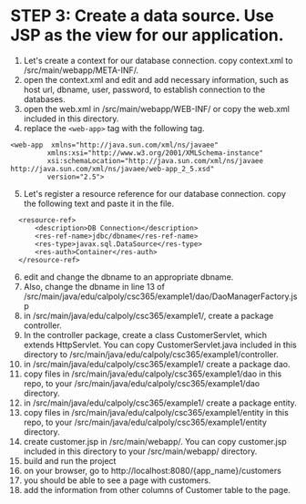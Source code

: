 # STEP 3: Create a data source. Use JSP as the view for our application.
1. Let's create a context for our database connection. copy context.xml to /src/main/webapp/META-INF/.
2. open the context.xml and edit and add necessary information, such as host url, dbname, user, password, to establish connection to the databases.
3. open the web.xml in /src/main/webapp/WEB-INF/ or copy the web.xml included in this directory.
4. replace the ```<web-app>``` tag with the following tag. 
```
<web-app  xmlns="http://java.sun.com/xml/ns/javaee"
         xmlns:xsi="http://www.w3.org/2001/XMLSchema-instance"
         xsi:schemaLocation="http://java.sun.com/xml/ns/javaee http://java.sun.com/xml/ns/javaee/web-app_2_5.xsd"
         version="2.5">
```
5. Let's register a resource reference for our database connection. copy the following text and paste it in the file.
```
  <resource-ref>
      <description>DB Connection</description>
      <res-ref-name>jdbc/dbname</res-ref-name>
      <res-type>javax.sql.DataSource</res-type>
      <res-auth>Container</res-auth>
  </resource-ref>
```

6. edit and change the dbname to an appropriate dbname. 
7. Also, change the dbname in line 13 of /src/main/java/edu/calpoly/csc365/example1/dao/DaoManagerFactory.jsp
8. in /src/main/java/edu/calpoly/csc365/example1/, create a package controller.
9. In the controller package, create a class CustomerServlet, which extends HttpServlet.
You can copy CustomerServlet.java included in this directory to /src/main/java/edu/calpoly/csc365/example1/controller.
10. in /src/main/java/edu/calpoly/csc365/example1/ create a package dao.
11. copy files in /src/main/java/edu/calpoly/csc365/example1/dao in this repo, to your /src/main/java/edu/calpoly/csc365/example1/dao directory.
12. in /src/main/java/edu/calpoly/csc365/example1/ create a package entity.
13. copy files in /src/main/java/edu/calpoly/csc365/example1/entity in this repo, to your /src/main/java/edu/calpoly/csc365/example1/entity directory.
14. create customer.jsp in /src/main/webapp/. You can copy customer.jsp included in this directory to your /src/main/webapp/ directory.
15. build and run the project
16. on your browser, go to http://localhost:8080/{app_name}/customers
17. you should be able to see a page with customers.
18. add the information from other columns of Customer table to the page.

